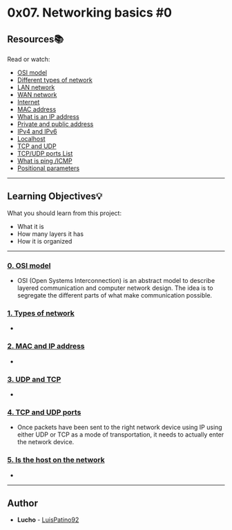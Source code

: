 # 0x07. Networking basics #0

## Resources:books:
Read or watch:
* [OSI model](https://intranet.hbtn.io/rltoken/ERGikvYsVP3sa9ZdlAAV4w)
* [Different types of network](https://intranet.hbtn.io/rltoken/H2peG3mV1MDDEK9c9FpGjA)
* [LAN network](https://intranet.hbtn.io/rltoken/GLVy5U4Ja4c2BnKYDPwT5Q)
* [WAN network](https://intranet.hbtn.io/rltoken/IghQOBbQi3Y-H82l3s9ERg)
* [Internet](https://intranet.hbtn.io/rltoken/osfQ04v-6oWuX4LdcpMYfQ)
* [MAC address](https://intranet.hbtn.io/rltoken/DjY02-vo10kphmiYSa2Msg)
* [What is an IP address](https://intranet.hbtn.io/rltoken/_pRm6TVS3zWV_cKg51Gn4Q)
* [Private and public address](https://intranet.hbtn.io/rltoken/Tj1tSxadTHv8kS9Q7lzTpQ)
* [IPv4 and IPv6](https://intranet.hbtn.io/rltoken/dhF14mh64BX6hULm9XPstg)
* [Localhost](https://intranet.hbtn.io/rltoken/uqDHdS73W-CJQakM8vERtQ)
* [TCP and UDP](https://intranet.hbtn.io/rltoken/nOeDjXQrw-N8eFmTBiuzqw)
* [TCP/UDP ports List](https://intranet.hbtn.io/rltoken/gfKJyK0ztzhyNO0SIvVibQ)
* [What is ping /ICMP](https://intranet.hbtn.io/rltoken/OPrB4crHtTLwUynA5YjVNw)
* [Positional parameters](https://intranet.hbtn.io/rltoken/yN_ZinFzBaLXuJhOhKiMfw)

---
## Learning Objectives:bulb:
What you should learn from this project:

* What it is
* How many layers it has
* How it is organized

---

### [0. OSI model](./0-OSI_model)
* OSI (Open Systems Interconnection) is an abstract model to describe layered communication and computer network design. The idea is to segregate the different parts of what make communication possible.


### [1. Types of network](./1-types_of_network)
* 


### [2. MAC and IP address](./2-MAC_and_IP_address)
* 


### [3. UDP and TCP](./3-UDP_and_TCP)
* 


### [4. TCP and UDP ports](./4-TCP_and_UDP_ports)
* Once packets have been sent to the right network device using IP using either UDP or TCP as a mode of transportation, it needs to actually enter the network device.


### [5. Is the host on the network](./5-is_the_host_on_the_network)
* 

---

## Author
* **Lucho** - [LuisPatino92](https://github.com/LuisPatino92)